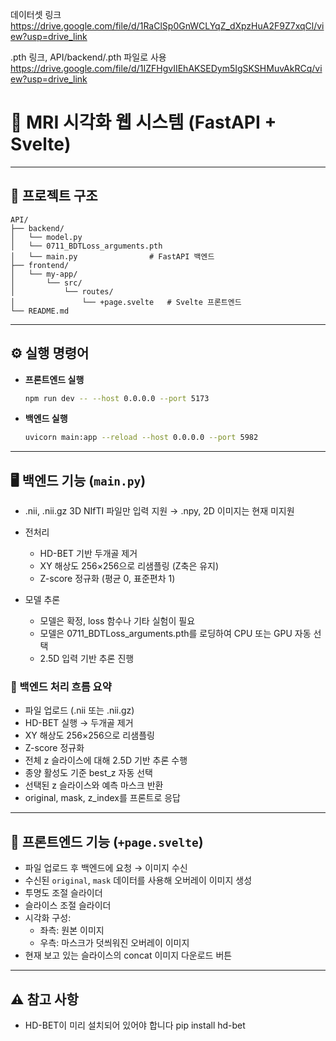 데이터셋 링크
https://drive.google.com/file/d/1RaClSp0GnWCLYqZ_dXpzHuA2F9Z7xqCl/view?usp=drive_link

.pth 링크, API/backend/.pth 파일로 사용
https://drive.google.com/file/d/1IZFHgvIIEhAKSEDym5IgSKSHMuvAkRCq/view?usp=drive_link

# 🧠 MRI 시각화 웹 시스템 (FastAPI + Svelte)

---

## 📁 프로젝트 구조

```plaintext
API/
├── backend/
│   └── model.py
│   └── 0711_BDTLoss_arguments.pth
│   └── main.py                # FastAPI 백엔드
├── frontend/
│   └── my-app/
│       └── src/
│           └── routes/
│               └── +page.svelte   # Svelte 프론트엔드
└── README.md
```

---

## ⚙️ 실행 명령어

- **프론트엔드 실행**
  ```bash
  npm run dev -- --host 0.0.0.0 --port 5173
  ```

- **백엔드 실행**
  ```bash
  uvicorn main:app --reload --host 0.0.0.0 --port 5982
  ```

---

## 🖥️ 백엔드 기능 (`main.py`)

- .nii, .nii.gz 3D NIfTI 파일만 입력 지원
→ .npy, 2D 이미지는 현재 미지원

- 전처리 
  - HD-BET 기반 두개골 제거
  - XY 해상도 256×256으로 리샘플링 (Z축은 유지)
  - Z-score 정규화 (평균 0, 표준편차 1)


- 모델 추론
  - 모델은 확정, loss 함수나 기타 실험이 필요
  - 모델은 0711_BDTLoss_arguments.pth를 로딩하여 CPU 또는 GPU 자동 선택
  - 2.5D 입력 기반 추론 진행

### 🔁 백엔드 처리 흐름 요약

- 파일 업로드 (.nii 또는 .nii.gz)
- HD-BET 실행 → 두개골 제거
- XY 해상도 256×256으로 리샘플링
- Z-score 정규화
- 전체 z 슬라이스에 대해 2.5D 기반 추론 수행
- 종양 활성도 기준 best_z 자동 선택
- 선택된 z 슬라이스와 예측 마스크 반환
- original, mask, z_index를 프론트로 응답
---

## 🎨 프론트엔드 기능 (`+page.svelte`)

- 파일 업로드 후 백엔드에 요청 → 이미지 수신
- 수신된 `original`, `mask` 데이터를 사용해 오버레이 이미지 생성
- 투명도 조절 슬라이더
- 슬라이스 조절 슬라이더 
- 시각화 구성:
  - 좌측: 원본 이미지
  - 우측: 마스크가 덧씌워진 오버레이 이미지
- 현재 보고 있는 슬라이스의 concat 이미지 다운로드 버튼

---

## ⚠️ 참고 사항

- HD-BET이 미리 설치되어 있어야 합니다 pip install hd-bet

